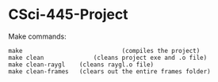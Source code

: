 # CSci-445-Project

Make commands:

	make							(compiles the project)
	make clean				(cleans project exe and .o file)
	make clean-raygl	(cleans raygl.o file)
	make clean-frames	(clears out the entire frames folder)
